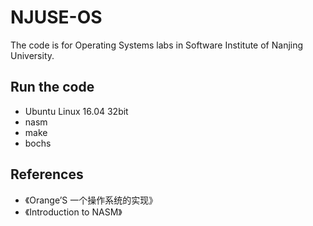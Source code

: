 # NJUSE-OS
The code is for Operating Systems labs in Software Institute of Nanjing University.



## Run the code

- Ubuntu Linux 16.04 32bit
- nasm
- make
- bochs



## References

-  《Orange’S 一个操作系统的实现》
- 《Introduction to NASM》
